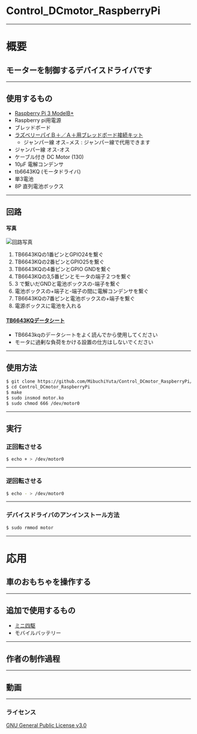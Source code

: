 # Control_DCmotor_RaspberryPi
---
# 概要
##  モーターを制御するデバイスドライバです  
---
## 使用するもの
- [Raspberry Pi 3 ModelB+](https://www.raspberrypi.org/products/raspberry-pi-3-model-b-plus/)
- Raspberry pi用電源
- ブレッドボード
- [ラズベリーパイＢ＋／Ａ＋用ブレッドボード接続キット](https://akizukidenshi.com/catalog/g/gK-08892/) 
  - ジャンパー線 オス−メス : ジャンパー線で代用できます
- ジャンパー線 オス-オス
- ケーブル付き DC Motor (130)
- 10μF 電解コンデンサ
- tb6643KQ (モータドライバ)
- 単3電池
- 8P 直列電池ボックス
---
## 回路
#### 写真
![回路写真](https://user-images.githubusercontent.com/53966307/103334790-1282d700-4ab6-11eb-93f8-5c4911ae5642.jpg)
1. TB6643KQの1番ピンとGPIO24を繋ぐ
2. TB6643KQの2番ピンとGPIO25を繋ぐ
3. TB6643KQの4番ピンとGPIO GNDを繋ぐ
4. TB6643KQの3,5番ピンとモータの端子２つを繋ぐ
5. 3 で繋いだGNDと電池ボックスの-端子を繋ぐ
6. 電池ボックスの+端子と-端子の間に電解コンデンサを繋ぐ
7. TB6643KQの7番ピンと電池ボックスの+端子を繋ぐ
8. 電源ボックスに電池を入れる

#### [TB6643KQデータシート](https://toshiba.semicon-storage.com/jp/semiconductor/product/motor-driver-ics/brushed-dc-motor-driver-ics/detail.TB6643KQ.html)
- TB6643kqのデータシートをよく読んでから使用してください
- モータに過剰な負荷をかける設置の仕方はしないでください
---
## 使用方法  
```sh
$ git clone https://github.com/MibuchiYuta/Control_DCmotor_RaspberryPi/
$ cd Control_DCmotor_RaspberryPi
$ make  
$ sudo insmod motor.ko  
$ sudo chmod 666 /dev/motor0  
```
---
## 実行
### 正回転させる  
```sh
$ echo + > /dev/motor0  
```
---
### 逆回転させる

```sh
$ echo - > /dev/motor0
```
---
### デバイスドライバのアンインストール方法
```sh
$ sudo rmmod motor
  ```   
---
# 応用
##  車のおもちゃを操作する
---
## 追加で使用するもの
- [ミニ四駆](https://www.tamiya.com/japan/mini4wd/index.html?genre_item=goods_info,)
- モバイルバッテリー
---
## 作者の制作過程

---
## 動画

---
  
### ライセンス
[GNU General Public License v3.0](https://github.com/MibuchiYuta/Control_DCmotor_RaspberryPi/blob/master/COPYING)
